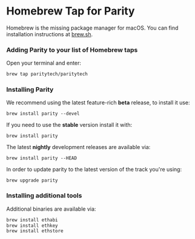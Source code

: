 # Homebrew Tap for Parity

Homebrew is the missing package manager for macOS. You can find installation instructions at [brew.sh](https://brew.sh/).

### Adding Parity to your list of Homebrew taps

Open your terminal and enter:

```bash
brew tap paritytech/paritytech
```

### Installing Parity

We recommend using the latest feature-rich **beta** release, to install it use:

```
brew install parity --devel
```

If you need to use the **stable** version install it with:

```
brew install parity
```

The latest **nightly** development releases are available via:

```
brew install parity --HEAD
```

In order to update parity to the latest version of the track you're using:

```
brew upgrade parity
```

### Installing additional tools

Additional binaries are available via:

```bash
brew install ethabi
brew install ethkey
brew install ethstore
```
